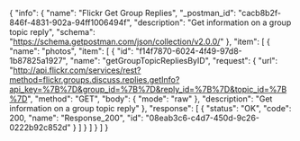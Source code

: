 {
  "info": {
    "name": "Flickr Get Group Replies",
    "_postman_id": "cacb8b2f-846f-4831-902a-94ff1006494f",
    "description": "Get information on a group topic reply",
    "schema": "https://schema.getpostman.com/json/collection/v2.0.0/"
  },
  "item": [
    {
      "name": "photos",
      "item": [
        {
          "id": "f14f7870-6024-4f49-97d8-1b87825a1927",
          "name": "getGroupTopicRepliesByID",
          "request": {
            "url": "http://api.flickr.com/services/rest?method=flickr.groups.discuss.replies.getInfo?api_key=%7B%7D&group_id=%7B%7D&reply_id=%7B%7D&topic_id=%7B%7D",
            "method": "GET",
            "body": {
              "mode": "raw"
            },
            "description": "Get information on a group topic reply"
          },
          "response": [
            {
              "status": "OK",
              "code": 200,
              "name": "Response_200",
              "id": "08eab3c6-c4d7-450d-9c26-0222b92c852d"
            }
          ]
        }
      ]
    }
  ]
}